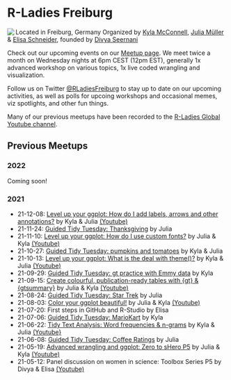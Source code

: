 # R-Ladies Freiburg
<img align='left' src='https://i.ibb.co/FbDVq20/R-Ladies-SMALL.jpg'>

Located in Freiburg, Germany
Organized by [Kyla McConnell](https://github.com/kyla-mcconnell), [Julia Müller](https://github.com/JuliaMuellerFr) & [Elisa Schneider](https://github.com/ichisa), founded by [Divya Seernani](https://github.com/DivyaSeernani)

Check out our upcoming events on our [Meetup page](https://www.meetup.com/rladies-freiburg/). We meet twice a month on Wednesday nights at 6pm CEST (12pm EST), generally 1x advanced workshop on various topics, 1x live coded wrangling and visualization.

Follow us on Twitter [@RLadiesFreiburg](https://twitter.com/RLadiesFreiburg) to stay up to date on our upcoming activities, as well as polls for upcoing workshops and occasional memes, viz spotlights, and other fun things.

Many of our previous meetups have been recorded to the [R-Ladies Global Youtube channel](https://www.youtube.com/playlist?list=PLPwprT5wdzX7NVDl4oYQ7c2_6ox0_1fyr).

## Previous Meetups

### 2022
Coming soon!

### 2021
- 21-12-08: [Level up your ggplot: How do I add labels, arrows and other annotations?](https://github.com/rladies/meetup-presentations_freiburg/blob/master/2021-12-08_ggplot_annotations/ggplot_annotations_KEY_RLadiesFreiburg.Rmd) by Kyla & Julia [(Youtube)](https://youtu.be/If3LgW69Tx4)
- 21-11-24: [Guided Tidy Tuesday: Thanksgiving](https://github.com/rladies/meetup-presentations_freiburg/blob/master/2021-11-24_GuidedTT_Thanksgiving/21_11_24_Thanksgiving.Rmd) by Julia
- 21-11-10: [Level up your ggplot: How do I use custom fonts?](https://github.com/rladies/meetup-presentations_freiburg/blob/master/2021-11-10_ggplot_fonts/ggplot_fonts_RLadiesFreiburg.Rmd) by Julia & Kyla [(Youtube)](https://youtu.be/t8sxun6UmWA)
- 21-10-27: [Guided Tidy Tuesday: pumpkins and tomatoes](https://github.com/rladies/meetup-presentations_freiburg/blob/master/2021-10-27_GuidedTT_pumpkins/21_10_27_Pumpkins.Rmd) by Kyla & Julia
- 21-10-13: [Level up your ggplot: What is the deal with theme()?](https://github.com/rladies/meetup-presentations_freiburg/blob/master/2021-10-13_Levelupggplot_theme/ggplot_theme_RLadiesFreiburg.Rmd) by Kyla & Julia [(Youtube)](https://www.youtube.com/watch?v=_DrfZzD_3nc)
- 21-09-29: [Guided Tidy Tuesday: gt practice with Emmy data](https://github.com/rladies/meetup-presentations_freiburg/blob/master/2021-09-29_GuidedTT_Emmys/GuidedTT_Emmys.Rmd) by Kyla
- 21-09-15: [Create colourful, publication-ready tables with {gt} & {gtsummary}]() by Julia & Kyla [(Youtube)](https://www.youtube.com/watch?v=ZWcllDBfjmc&list=PLPwprT5wdzX7NVDl4oYQ7c2_6ox0_1fyr&index=4&t=3s)
- 21-08-24: [Guided Tidy Tuesday: Star Trek](https://github.com/rladies/meetup-presentations_freiburg/blob/master/2021-08-24_GuidedTT_startrek/21_08_24_StarTrek.Rmd) by Julia
- 21-08-03: [Color your ggplot beautiful!](https://github.com/rladies/meetup-presentations_freiburg/blob/master/2021-08-03_ggplot_colors/ggplot_colors_RLadiesFreiburg_KEY.Rmd) by Julia & Kyla [(Youtube)](https://www.youtube.com/watch?v=A4fP31h4roU&list=PLPwprT5wdzX7NVDl4oYQ7c2_6ox0_1fyr&index=5&t=9s)
- 21-07-20: First steps in GitHub and R-Studio by Elisa 
- 21-07-06: [Guided Tidy Tuesday: MarioKart](https://github.com/rladies/meetup-presentations_freiburg/blob/master/2021-07-06_GuidedTidyTuesday_MarioKart/21_06_07_MarioKart.Rmd) by Kyla
- 21-06-22: [Tidy Text Analysis: Word frequencies & n-grams](https://github.com/rladies/meetup-presentations_freiburg/blob/master/2021-06-22_TextAnalysis_ngrams/Tidy%20Text%20Analysis%20-%20Word%20frequencies%20and%20n-grams%20KEY.Rmd) by Kyla & Julia [(Youtube}](https://youtu.be/Z6-lBcGOmAo)
- 21-06-08: [Guided Tidy Tuesday: Coffee Ratings](https://github.com/rladies/meetup-presentations_freiburg/blob/master/2021-06-08_GuidedTidyTues_Coffee/21_06_08_CoffeeRatings.Rmd) by Julia 
- 21-05-19: [Advanced wrangling and ggplot: Zero to sHero P5](https://github.com/rladies/meetup-presentations_freiburg/blob/master/2021-05-19-ZerotoShero(5)/05_Advanced_wrangling_KEY.Rmd) by Julia & Kyla [(Youtube)](https://youtu.be/_un2k-S-c_g)
- 21-05-12: Panel discussion on women in science: Toolbox Series P5 by Divya & Elisa [(Youtube)](https://youtu.be/u1ij4NHQS8Q)



